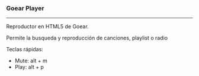 <h3>Goear Player</h3>
<hr/>
Reproductor en HTML5 de Goear.

Permite la busqueda y reproducción de canciones, playlist o radio


Teclas rápidas: 
* Mute: alt + m
* Play: alt + p

<!--<a href="http://salvacam.github.io/goear-player/" target="_blank">Aplicación</a>-->
